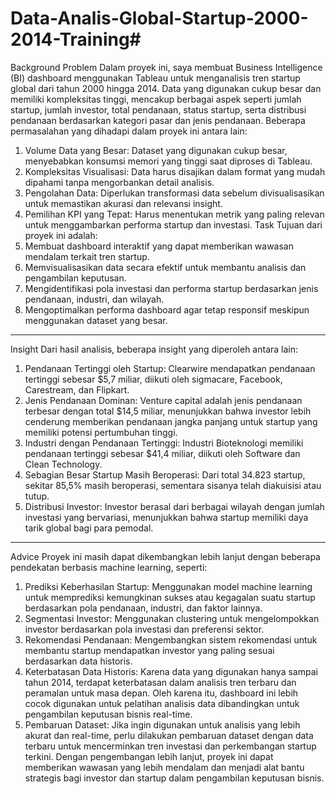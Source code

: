 # Data-Analis-Global-Startup-2000-2014-Training#
Background Problem
Dalam proyek ini, saya membuat Business Intelligence (BI) dashboard menggunakan Tableau untuk menganalisis tren startup global dari tahun 2000 hingga 2014. Data yang digunakan cukup besar dan memiliki kompleksitas tinggi, mencakup berbagai aspek seperti jumlah startup, jumlah investor, total pendanaan, status startup, serta distribusi pendanaan berdasarkan kategori pasar dan jenis pendanaan. Beberapa permasalahan yang dihadapi dalam proyek ini antara lain:
1.	Volume Data yang Besar: Dataset yang digunakan cukup besar, menyebabkan konsumsi memori yang tinggi saat diproses di Tableau.
2.	Kompleksitas Visualisasi: Data harus disajikan dalam format yang mudah dipahami tanpa mengorbankan detail analisis.
3.	Pengolahan Data: Diperlukan transformasi data sebelum divisualisasikan untuk memastikan akurasi dan relevansi insight.
4.	Pemilihan KPI yang Tepat: Harus menentukan metrik yang paling relevan untuk menggambarkan performa startup dan investasi.
Task
Tujuan dari proyek ini adalah:
1.	Membuat dashboard interaktif yang dapat memberikan wawasan mendalam terkait tren startup.
2.	Memvisualisasikan data secara efektif untuk membantu analisis dan pengambilan keputusan.
3.	Mengidentifikasi pola investasi dan performa startup berdasarkan jenis pendanaan, industri, dan wilayah.
4.	Mengoptimalkan performa dashboard agar tetap responsif meskipun menggunakan dataset yang besar.
________________________________________
Insight
Dari hasil analisis, beberapa insight yang diperoleh antara lain:
1.	Pendanaan Tertinggi oleh Startup: Clearwire mendapatkan pendanaan tertinggi sebesar $5,7 miliar, diikuti oleh sigmacare, Facebook, Carestream, dan Flipkart.
2.	Jenis Pendanaan Dominan: Venture capital adalah jenis pendanaan terbesar dengan total $14,5 miliar, menunjukkan bahwa investor lebih cenderung memberikan pendanaan jangka panjang untuk startup yang memiliki potensi pertumbuhan tinggi.
3.	Industri dengan Pendanaan Tertinggi: Industri Bioteknologi memiliki pendanaan tertinggi sebesar $41,4 miliar, diikuti oleh Software dan Clean Technology.
4.	Sebagian Besar Startup Masih Beroperasi: Dari total 34.823 startup, sekitar 85,5% masih beroperasi, sementara sisanya telah diakuisisi atau tutup.
5.	Distribusi Investor: Investor berasal dari berbagai wilayah dengan jumlah investasi yang bervariasi, menunjukkan bahwa startup memiliki daya tarik global bagi para pemodal.
________________________________________
Advice
Proyek ini masih dapat dikembangkan lebih lanjut dengan beberapa pendekatan berbasis machine learning, seperti:
1.	Prediksi Keberhasilan Startup: Menggunakan model machine learning untuk memprediksi kemungkinan sukses atau kegagalan suatu startup berdasarkan pola pendanaan, industri, dan faktor lainnya.
2.	Segmentasi Investor: Menggunakan clustering untuk mengelompokkan investor berdasarkan pola investasi dan preferensi sektor.
3.	Rekomendasi Pendanaan: Mengembangkan sistem rekomendasi untuk membantu startup mendapatkan investor yang paling sesuai berdasarkan data historis.
4.	Keterbatasan Data Historis: Karena data yang digunakan hanya sampai tahun 2014, terdapat keterbatasan dalam analisis tren terbaru dan peramalan untuk masa depan. Oleh karena itu, dashboard ini lebih cocok digunakan untuk pelatihan analisis data dibandingkan untuk pengambilan keputusan bisnis real-time.
5.	Pembaruan Dataset: Jika ingin digunakan untuk analisis yang lebih akurat dan real-time, perlu dilakukan pembaruan dataset dengan data terbaru untuk mencerminkan tren investasi dan perkembangan startup terkini.
Dengan pengembangan lebih lanjut, proyek ini dapat memberikan wawasan yang lebih mendalam dan menjadi alat bantu strategis bagi investor dan startup dalam pengambilan keputusan bisnis.


